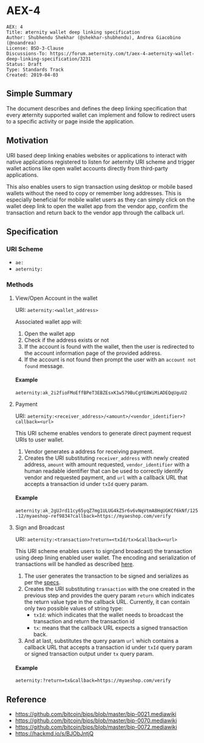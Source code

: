# AEX-4

```
AEX: 4
Title: æternity wallet deep linking specification
Author: Shubhendu Shekhar (@shekhar-shubhendu), Andrea Giacobino (@noandrea)
License: BSD-3-Clause
Discussions-To: https://forum.aeternity.com/t/aex-4-aeternity-wallet-deep-linking-specification/3231
Status: Draft
Type: Standards Track
Created: 2019-04-03
```

## Simple Summary

The document describes and defines the deep linking specification that every æternity supported wallet can implement and follow to redirect users to a specific activity or page inside the application.

## Motivation

URI based deep linking enables websites or applications to interact with native applications registered to listen for aeternity URI scheme and trigger wallet actions like open wallet accounts directly from third-party applications.

This also enables users to sign transaction using desktop or mobile based wallets without the need to copy or remember long addresses.
This is especially beneficial for mobile wallet users as they can simply click on the wallet deep link to open the wallet app from the vendor app, confirm the transaction and return back to the vendor app through the callback url.

## Specification

### URI Scheme

- `ae:`
- `aeternity:`

### Methods

1. View/Open Account in the wallet

    URI: `aeternity:<wallet_address>`

    Associated wallet app will:

    1. Open the wallet app
    2. Check if the address exists or not
    3. If the account is found with the wallet, then the user is redirected to the account information page of the provided address.
    4. If the account is not found then prompt the user with an `account not found` message.

    #### Example

    `aeternity:ak_2i2fioFMoEffBPeT3EBZEsxK1w579BuCgYE8WiMiADEQqUguU2`

2. Payment

    URI: `aeternity:<receiver_address>/<amount>/<vendor_identifier>?callback=<url>`

    This URI scheme enables vendors to generate direct payment request URIs to user wallet.

    1. Vendor generates a address for receiving payment.
    2. Creates the URI substituting `receiver_address` with newly created address, `amount` with amount requested, `vendor_identifier` with a human readable identifier that can be used to correctly identify vendor and requested payment, and `url` with a callback URL that accepts a transaction id under `txId` query param.

    #### Example

    `aeternity:ak_2gUJrd11cy65yqZ7mg1ULUG4kZ5r6v6vNqVtmA8HqUGKCf6kNf/125.12/myaeshop-ref9834?callback=https://myaeshop.com/verify`

3. Sign and Broadcast

    URI: `aeternity:<transaction>?return=<txId/tx>&callback=<url>`

    This URI scheme enables users to sign(and broadcast) the transaction using deep lining enabled user wallet. The encoding and serialization of transactions will be handled as described [here](https://github.com/aeternity/AEXs/blob/master/AEXS/aex-draft_data_serialization.md).

    1. The user generates the transaction to be signed and serializes as per the [specs](https://github.com/aeternity/AEXs/blob/master/AEXS/aex-draft_data_serialization.md).
    2. Creates the URI substituting `transaction` with the one created in the previous step and provides the query param `return` which indicates the return value type in the callback URL. Currently, it can contain only two possible values of string type:
        - `txId`: which indicates that the wallet needs to broadcast the transaction and return the transaction id
        - `tx`: means that the callback URL expects a signed transaction back.
    3. And at last, substitutes the query param `url` which contains a callback URL that accepts a transaction id under `txId` query param or signed transaction output under `tx` query param.

    #### Example

    `aeternity:?return=tx&callback=https://myaeshop.com/verify`

## Reference

- https://github.com/bitcoin/bips/blob/master/bip-0021.mediawiki
- https://github.com/bitcoin/bips/blob/master/bip-0070.mediawiki
- https://github.com/bitcoin/bips/blob/master/bip-0072.mediawiki
- https://hackmd.io/s/BJObJntjQ
